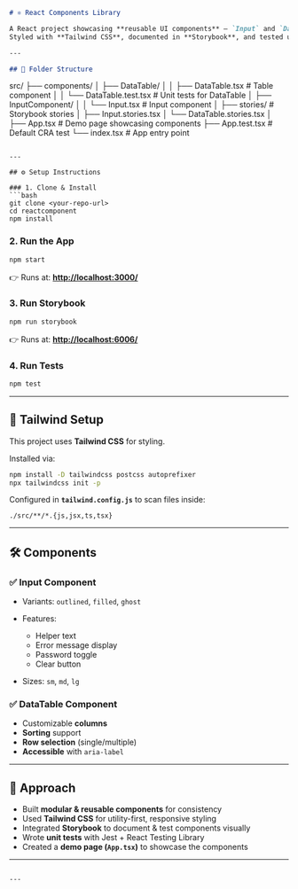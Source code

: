 
```markdown
# ⚛️ React Components Library

A React project showcasing **reusable UI components** — `Input` and `DataTable`.  
Styled with **Tailwind CSS**, documented in **Storybook**, and tested using **Jest + React Testing Library**.

---

## 📂 Folder Structure

```

src/
├── components/
│   ├── DataTable/
│   │   ├── DataTable.tsx       # Table component
│   │   └── DataTable.test.tsx  # Unit tests for DataTable
│   ├── InputComponent/
│   │   └── Input.tsx           # Input component
│
├── stories/                    # Storybook stories
│   ├── Input.stories.tsx
│   └── DataTable.stories.tsx
│
├── App.tsx                     # Demo page showcasing components
├── App.test.tsx                # Default CRA test
└── index.tsx                   # App entry point

````

---

## ⚙️ Setup Instructions

### 1. Clone & Install
```bash
git clone <your-repo-url>
cd reactcomponent
npm install
````

### 2. Run the App

```bash
npm start
```

👉 Runs at: **[http://localhost:3000/](http://localhost:3000/)**

### 3. Run Storybook

```bash
npm run storybook
```

👉 Runs at: **[http://localhost:6006/](http://localhost:6006/)**

### 4. Run Tests

```bash
npm test
```

---

## 🎨 Tailwind Setup

This project uses **Tailwind CSS** for styling.

Installed via:

```bash
npm install -D tailwindcss postcss autoprefixer
npx tailwindcss init -p
```

Configured in **`tailwind.config.js`** to scan files inside:

```
./src/**/*.{js,jsx,ts,tsx}
```

---

## 🛠️ Components

### ✅ Input Component

* Variants: `outlined`, `filled`, `ghost`
* Features:

  * Helper text
  * Error message display
  * Password toggle
  * Clear button
* Sizes: `sm`, `md`, `lg`

### ✅ DataTable Component

* Customizable **columns**
* **Sorting** support
* **Row selection** (single/multiple)
* **Accessible** with `aria-label`

---

## 🧠 Approach

* Built **modular & reusable components** for consistency
* Used **Tailwind CSS** for utility-first, responsive styling
* Integrated **Storybook** to document & test components visually
* Wrote **unit tests** with Jest + React Testing Library
* Created a **demo page (`App.tsx`)** to showcase the components

---

```

---



